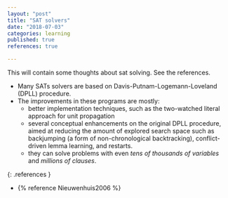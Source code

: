 ```yaml
---
layout: "post"
title: "SAT solvers"
date: "2018-07-03"
categories: learning
published: true
references: true

---
```


This will contain some thoughts about sat solving. See the references.

- Many SATs solvers are based on Davis-Putnam-Logemann-Loveland (DPLL) procedure.
- The improvements in these programs are mostly:
  - better implementation techniques, such as the two-watched literal approach for unit propagation
  - several conceptual enhancements on the original DPLL procedure, aimed at reducing the amount of explored search space
  such as backjumping (a form of non-chronological backtracking), conflict-driven lemma learning, and restarts.
  - they can solve problems with even *tens of thousands of variables* and *millions of clauses*.

{: .references }

  - {% reference Nieuwenhuis2006 %}
